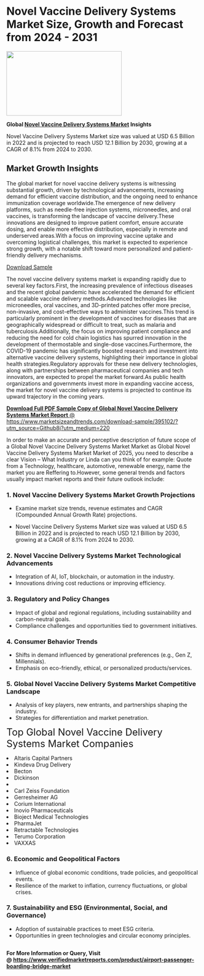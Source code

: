 <H1>Novel Vaccine Delivery Systems Market Size, Growth and Forecast from 2024 - 2031</H1><img class="aligncenter size-medium wp-image-584254" src="https://thirdeyenews.in/wp-content/uploads/2024/09/Global-Market-Research-300x168.jpeg" alt="" width="300" height="168" /><p><strong>Global&nbsp;<a href="https://www.marketsizeandtrends.com/download-sample/395102/?utm_source=Github8j?utm_medium=220">Novel Vaccine Delivery Systems Market</a> Insights</strong></p><p>Novel Vaccine Delivery Systems Market size was valued at USD 6.5 Billion in 2022 and is projected to reach USD 12.1 Billion by 2030, growing at a CAGR of 8.1% from 2024 to 2030.</p><p><h2>Market Growth Insights</h2> <p>The global market for novel vaccine delivery systems is witnessing substantial growth, driven by technological advancements, increasing demand for efficient vaccine distribution, and the ongoing need to enhance immunization coverage worldwide.The emergence of new delivery platforms, such as needle-free injection systems, microneedles, and oral vaccines, is transforming the landscape of vaccine delivery.These innovations are designed to improve patient comfort, ensure accurate dosing, and enable more effective distribution, especially in remote and underserved areas.With a focus on improving vaccine uptake and overcoming logistical challenges, this market is expected to experience strong growth, with a notable shift toward more personalized and patient-friendly delivery mechanisms.</p> <p><a href="#">Download Sample</a></p> <p>The novel vaccine delivery systems market is expanding rapidly due to several key factors.First, the increasing prevalence of infectious diseases and the recent global pandemic have accelerated the demand for efficient and scalable vaccine delivery methods.Advanced technologies like microneedles, oral vaccines, and 3D-printed patches offer more precise, non-invasive, and cost-effective ways to administer vaccines.This trend is particularly prominent in the development of vaccines for diseases that are geographically widespread or difficult to treat, such as malaria and tuberculosis.Additionally, the focus on improving patient compliance and reducing the need for cold chain logistics has spurred innovation in the development of thermostable and single-dose vaccines.Furthermore, the COVID-19 pandemic has significantly boosted research and investment into alternative vaccine delivery systems, highlighting their importance in global health strategies.Regulatory approvals for these new delivery technologies, along with partnerships between pharmaceutical companies and tech innovators, are expected to propel the market forward.As public health organizations and governments invest more in expanding vaccine access, the market for novel vaccine delivery systems is projected to continue its upward trajectory in the coming years.</p> <p><a href="#"></p><p><span class=""><strong>Download Full PDF Sample Copy of Global Novel Vaccine Delivery Systems Market Report</strong> @ <a href="https://www.marketsizeandtrends.com/download-sample/395102/?utm_source=Github8j?utm_medium=220" target="_blank">https://www.marketsizeandtrends.com/download-sample/395102/?utm_source=Github8j?utm_medium=220</a></span></p><p>In order to make an accurate and perceptive description of future scope of a Global&nbsp;Novel Vaccine Delivery Systems Market Market as Global&nbsp;Novel Vaccine Delivery Systems Market Market of 2025, you need to describe a clear Vision &ndash; What Industry or Linda can you think of for example: Quote from a Technology, healthcare, automotive, renewable energy, name the market you are Reffering to.However, some general trends and factors usually impact market reports and their future outlook include:</p><h3>1.&nbsp;<strong>Novel Vaccine Delivery Systems Market Growth Projections</strong></h3><ul><li>Examine market size trends, revenue estimates and CAGR (Compounded Annual Growth Rate) projections.</li><li><p>Novel Vaccine Delivery Systems Market size was valued at USD 6.5 Billion in 2022 and is projected to reach USD 12.1 Billion by 2030, growing at a CAGR of 8.1% from 2024 to 2030.</p></li></ul><h3>2.&nbsp;<strong>Novel Vaccine Delivery Systems Market Technological Advancements</strong></h3><ul><li>Integration of AI, IoT, blockchain, or automation in the industry.</li><li>Innovations driving cost reductions or improving efficiency.</li></ul><h3>3.&nbsp;<strong>Regulatory and Policy Changes</strong></h3><ul><li>Impact of global and regional regulations, including sustainability and carbon-neutral goals.</li><li>Compliance challenges and opportunities tied to government initiatives.</li></ul><h3>4.&nbsp;<strong>Consumer Behavior Trends</strong></h3><ul><li>Shifts in demand influenced by generational preferences (e.g., Gen Z, Millennials).</li><li>Emphasis on eco-friendly, ethical, or personalized products/services.</li></ul><h3>5.&nbsp;<strong>Global Novel Vaccine Delivery Systems Market Competitive Landscape</strong></h3><ul><li>Analysis of key players, new entrants, and partnerships shaping the industry.</li><li>Strategies for differentiation and market penetration.</li></ul><p data-pm-slice="1 1 []"><span style="color: inherit; font-family: inherit; font-size: 25px;">Top Global Novel Vaccine Delivery Systems Market Companies</span></p><div class="" data-test-id=""><p><li>Altaris Capital Partners</li><li> Kindeva Drug Delivery</li><li> Becton</li><li> Dickinson</li><li></li><li> Carl Zeiss Foundation</li><li> Gerresheimer AG</li><li> Corium International</li><li> Inovio Pharmaceuticals</li><li> Bioject Medical Technologies</li><li> PharmaJet</li><li> Retractable Technologies</li><li> Terumo Corporation</li><li> VAXXAS</li></p></div><h3>6.&nbsp;<strong>Economic and Geopolitical Factors</strong></h3><ul><li>Influence of global economic conditions, trade policies, and geopolitical events.</li><li>Resilience of the market to inflation, currency fluctuations, or global crises.</li></ul><h3>7.&nbsp;<strong>Sustainability and ESG (Environmental, Social, and Governance)</strong></h3><ul><li>Adoption of sustainable practices to meet ESG criteria.</li><li>Opportunities in green technologies and circular economy principles.</li></ul><h2><strong style="font-size: 14px;">For More Information or Query, Visit @&nbsp;</strong><a style="background-color: #ffffff; font-size: 14px;" href="https://www.marketsizeandtrends.com/report/novel-vaccine-delivery-systems-market/" target="_blank">https://www.verifiedmarketreports.com/product/airport-passenger-boarding-bridge-market</a></h2>